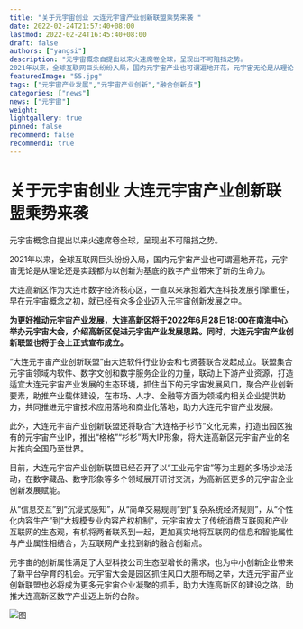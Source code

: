 ```yaml
---
title: "关于元宇宙创业 大连元宇宙产业创新联盟乘势来袭 "
date: 2022-02-24T21:57:40+08:00
lastmod: 2022-02-24T16:45:40+08:00
draft: false
authors: ["yangsi"]
description: "元宇宙概念自提出以来火速席卷全球，呈现出不可阻挡之势。
2021年以来，全球互联网巨头纷纷入局，国内元宇宙产业也可谓遍地开花，元宇宙无论是从理论还是实践都为以创新为基底的数字产业带来了新的生命力。"
featuredImage: "55.jpg"
tags: ["元宇宙产业发展","元宇宙产业创新","融合创新点"]
categories: ["news"]
news: ["元宇宙"]
weight: 
lightgallery: true
pinned: false
recommend: false
recommend1: true
---
```


# 关于元宇宙创业 大连元宇宙产业创新联盟乘势来袭  

元宇宙概念自提出以来火速席卷全球，呈现出不可阻挡之势。

2021年以来，全球互联网巨头纷纷入局，国内元宇宙产业也可谓遍地开花，元宇宙无论是从理论还是实践都为以创新为基底的数字产业带来了新的生命力。

大连高新区作为大连市数字经济核心区，一直以来承担着大连科技发展引擎重任，早在元宇宙概念之初，就已经有众多企业迈入元宇宙创新发展之中。

**为更好推动元宇宙产业发展，大连高新区将于2022年6月28日18:00在南海中心举办元宇宙大会，介绍高新区促进元宇宙产业发展思路。同时，大连元宇宙产业创新联盟也将于会上正式宣布成立。**

“大连元宇宙产业创新联盟”由大连软件行业协会和七贤荟联合发起成立。联盟集合元宇宙领域内软件、数字文创和数字服务企业的力量，联动上下游产业资源，打造适宜大连元宇宙产业发展的生态环境，抓住当下的元宇宙发展风口，聚合产业创新要素，助推产业载体建设，在市场、人才、金融等方面为领域内相关企业提供助力，共同推进元宇宙技术应用落地和商业化落地，助力大连元宇宙产业发展。

此外，大连元宇宙产业创新联盟还将联合“大连格子衫节”文化元素，打造出园区独有的元宇宙产业IP，推出“格格”“杉杉”两大IP形象，将大连高新区元宇宙产业的名片推向全国乃至世界。

目前，大连元宇宙产业创新联盟已经召开了以“工业元宇宙”等为主题的多场沙龙活动，在数字藏品、数字形象等多个领域展开研讨交流，为高新区更多的元宇宙企业创新发展赋能。

从“信息交互”到“沉浸式感知”，从“简单交易规则”到“复杂系统经济规则”，从“个性化内容生产”到“大规模专业内容产权机制”，元宇宙放大了传统消费互联网和产业互联网的生态观，有机将两者联系到一起，更加真实地将互联网的信息和智能属性与产业属性相结合，为互联网产业找到新的融合创新点。

元宇宙的创新属性满足了大型科技公司生态型增长的需求，也为中小创新企业带来了新平台孕育的机会。元宇宙大会是园区抓住风口大胆布局之举，大连元宇宙产业创新联盟也必将成为更多元宇宙企业凝聚的抓手，助力大连高新区的建设之路，助推大连高新区数字产业迈上新的台阶。

![图](https://p7.itc.cn/images01/20220628/5777277a852345c6b408bd1d3e64fc00.jpeg)
